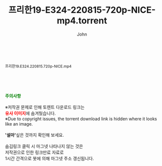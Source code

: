 ﻿---
layout: post
title:  "프리한19-E324-220815-720p-NICE-mp4.torrent"
author: John
categories: [ 방송/음악 ]
tags: [  ]
image:  
description: "프리한19-E324-220815-720p-NICE-mp4 torrent 정보 공유"
toc: true
toc_sticky: true
---

<br>
<div class="view-img">
<a class="view_image" href="http://torrentmobile61.com/bbs/view_image.php?fn=%2Fdata%2Ffile%2Fmusic%2F3735183265_T7hAWd2v_b6120afec33edb2ba72dc1346cb62f589ff6ffc7.jpg" target="_blank"><img alt="" class="img-tag" content="http://torrentmobile61.com/data/file/music/3735183265_T7hAWd2v_b6120afec33edb2ba72dc1346cb62f589ff6ffc7.jpg" itemprop="image" src="http://torrentmobile61.com/data/file/music/3735183265_T7hAWd2v_b6120afec33edb2ba72dc1346cb62f589ff6ffc7.jpg"/></a></div><div class="view-content" itemprop="description">
<p><span style="font-size:12px;">프리한19.E324.220815.720p-NICE.mp4</span> </p> </div>
    
<br><br><br>
<p data-ke-size="size16"><b><span style="color: green;">주의사항</span></b><br /><br />※저작권 문제로 인해 토렌트 다운로드 링크는<br /><b><span style="color: red;">유사 이미지</span></b>에 숨겨뒀습니다.<br />※Due to copyright issues, the torrent download link is hidden where it looks like an image.<br /><br /><b>'설마'</b>싶은 것까지 확인해 보세요.<br /><br />숨김링크 클릭 시 마그넷 나타나지 않는 것은<br />저작권으로 인한 링크만료 자료로<br />1시간 간격으로 봇에 의해 마그넷 주소 갱신됩니다.</p>
